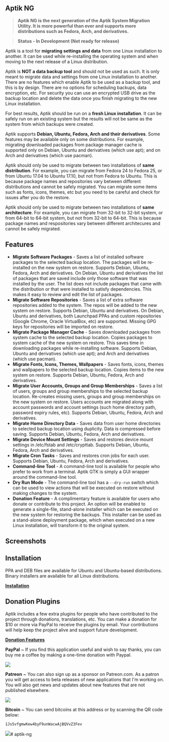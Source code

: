 ## Aptik NG

> **Aptik NG is the next generation of the Aptik System Migration Utility. It is more powerful than ever and supports more distributions such as Fedora, Arch, and derivatives.**

> **Status - In Development (Not ready for release)**

Aptik is a tool for **migrating settings and data** from one Linux installation to another. It can be used while re-installing the operating system and when moving to the next release of a Linux distribution.

Aptik is **NOT a data backup tool** and should not be used as such. It is only meant to migrate data and settings from one Linux installation to another. There are no features which enable Aptik to be used as a backup tool, and this is by design. There are no options for scheduling backups, data encryption, etc. For security you can use an encrypted USB drive as the backup location and delete the data once you finish migrating to the new Linux installation.

For best results, Aptik should be run on a **fresh Linux installation**. It can be safely run on an existing system but the results will not be same as the system from which backups were created.

Aptik supports **Debian, Ubuntu, Fedora, Arch and their derivatives**. Some features may be available only on some distributions. For example, migrating downloaded packages from package manager cache is supported only on Debian, Ubuntu and derivatives (which use apt); and on Arch and derivatives (which use pacman).

Aptik should only be used to migrate between two installations of **same distribution**. For example, you can migrate from Fedora 24 to Fedora 25, or from Ubuntu 17.04 to Ubuntu 17.10, but not from Fedora to Ubuntu. This is because package names and repositories vary between different distributions and cannot be safely migrated. You can migrate some items such as fonts, icons, themes, etc but you need to be careful and check for issues after you do the restore.

Aptik should only be used to migrate between two installations of **same architecture**. For example, you can migrate from 32-bit to 32-bit system, or from 64-bit to 64-bit system, but not from 32-bit to 64-bit. This is because package names and respositories vary between different architecures and cannot be safely migrated.

## **Features**

- **Migrate Software Packages** - Saves a list of installed software packages to the selected backup location. The packages will be re-installed on the new system on restore. Supports Debian, Ubuntu, Fedora, Arch and derivatives. On Debian, Ubuntu and derivatives the list of packages that are saved include only those software that was installed by the user. The list does not include packages that came with the distribution or that were installed to satisfy dependencies. This makes it easy to review and edit the list of packages.
- **Migrate Software Repositories** - Saves a list of extra software repositories added to the system. The repos will be added to the new system on restore. Supports Debian, Ubuntu and derivatives. On Debian, Ubuntu and derivatives, both Launchpad PPAs and custom repositories (Google Chrome, Oracle VirtualBox, etc) are supported. Missing GPG keys for repositories will be imported on restore.
- **Migrate Package Manager Cache** - Saves downloaded packages from system cache to the selected backup location. Copies packages to system cache of the new system on restore. This saves time in downloading packages while re-installing software. Supports Debian, Ubuntu and derivatives (which use apt); and Arch and derivatives (which use pacman).
- **Migrate Fonts, Icons, Themes, Wallpapers** - Saves fonts, icons, themes and wallpapers to the selected backup location. Copies items to the new system on restore. Supports Debian, Ubuntu, Fedora, Arch and derivatives.
- **Migrate User Accounts, Groups and Group Memberships** - Saves a list of users, groups and group memberships to the selected backup location. Re-creates missing users, groups and group memberships on the new system on restore. Users accounts are migrated along with account passwords and account settings (such home directory path, password expiry rules, etc). Supports Debian, Ubuntu, Fedora, Arch and derivatives.
- **Migrate Home Directory Data** - Saves data from user home directories to selected backup location using duplicity. Data is compressed before saving. Supports Debian, Ubuntu, Fedora, Arch and derivatives.
- **Migrate Device Mount Settings** - Saves and restores device mount settings in /etc/fstab and /etc/crypttab. Supports Debian, Ubuntu, Fedora, Arch and derivatives.
- **Migrate Cron Tasks** - Saves and restores cron jobs for each user. Supports Debian, Ubuntu, Fedora, Arch and derivatives.
- **Command-line Tool** - A command-line tool is available for people who prefer to work from a terminal. Aptik GTK is simply a GUI wrapper around the command-line tool.
- **Dry Run Mode** - The command-line tool has a ``--dry-run`` switch which can be used to view actions that will be executed on restore without making changes to the system.
- **Donation Feature** - A complimentary feature is available for users who donate or contribute to this project. An option will be enabled to generate a single-file, stand-alone installer which can be executed on the new system for restoring the backups. This installer can be used as a stand-alone deployment package, which when executed on a new Linux installation, will transform it to the original system. 



## Screenshots





## Installation

PPA and DEB files are available for Ubuntu and Ubuntu-based distributions. Binary installers are available for all Linux distributions.

**[Installation](https://github.com/teejee2008/aptik/wiki/Installation)**

## Donation Plugins

Aptik includes a few extra plugins for people who have contributed to the project through donations, translations, etc. You can make a donation for $10 or more via PayPal to receive the plugins by email. Your contributions will help keep the project alive and support future development.

[**Donation Features**](https://github.com/teejee2008/polo/wiki/Donation-Features)

**PayPal** ~ If you find this application useful and wish to say thanks, you can buy me a coffee by making a one-time donation with Paypal. 

[![](https://upload.wikimedia.org/wikipedia/commons/b/b5/PayPal.svg)](https://www.paypal.com/cgi-bin/webscr?business=teejeetech@gmail.com&cmd=_xclick&currency_code=USD&amount=10&item_name=Polo%20Donation)  

**Patreon** ~ You can also sign up as a sponsor on Patreon.com. As a patron you will get access to beta releases of new applications that I'm working on. You will also get news and updates about new features that are not published elsewhere.

[![](https://2.bp.blogspot.com/-DNeWEUF2INM/WINUBAXAKUI/AAAAAAAAFmw/fTckfRrryy88pLyQGk5lJV0F0ESXeKrXwCLcB/s200/patreon.png)](https://www.patreon.com/bePatron?u=3059450)

**Bitcoin** ~ You can send bitcoins at this address or by scanning the QR code below:

```1Js5vfgmwKew4byF9unWacwAjBQVvZ3Fev```

![](https://4.bp.blogspot.com/-9hMyCacf0nc/WQ1p3dcdtwI/AAAAAAAAGgA/WC-4gbGFl7skTjNRZbl99EBsXeYfZDqpgCLcB/s1600/polo.png)# aptik-ng
